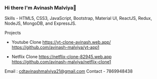 ### Hi there I'm Avinash Malviya👋

Skills - HTML5, CSS3, JavaScript, Bootstrap, Material UI, ReactJS, Redux, NodeJS, MongoDB, and ExpressJS.

 Projects
- Youtube Clone        https://yt-clone-avinash.web.app/ 
                       https://github.com/avinash-malviya/yt-app1
                       
- Netflix Clone        https://netflix-clone-82945.web.app
                       https://github.com/avinash-malviya/netflix-clone1

Email : cdtavinashmalviya21@gmail.com 
        Contact - 7869948438




